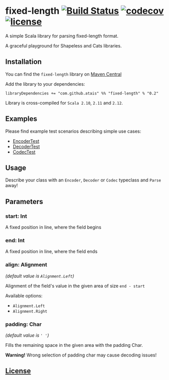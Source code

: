 # fixed-length [![Build Status](https://travis-ci.org/atais/Fixed-Length.svg?branch=master)](https://travis-ci.org/atais/Fixed-Length) [![codecov](https://codecov.io/gh/atais/Fixed-Length/branch/master/graph/badge.svg)](https://codecov.io/gh/atais/Fixed-Length) [![license](https://img.shields.io/github/license/mashape/apistatus.svg?style=flat)](https://github.com/atais/Fixed-Length/blob/master/LICENSE)

A simple Scala library for parsing fixed-length format.

A graceful playground for Shapeless and Cats libraries.

## Installation

You can find the `fixed-length` library on [Maven Central](http://search.maven.org/#search%7Cga%7C1%7Cg%3A%22com.github.atais%22%20AND%20%22fixed-length%22)

Add the library to your dependencies:

```
libraryDependencies += "com.github.atais" %% "fixed-length" % "0.2"
```

Library is cross-compiled for `Scala 2.10`, `2.11` and `2.12`.

## Examples

Please find example test scenarios describing simple use cases:

* [EncoderTest](https://github.com/atais/Fixed-Length/blob/master/src/test/scala/com/github/atais/fixedlength/simple/EncoderTest.scala)
* [DecoderTest](https://github.com/atais/Fixed-Length/blob/master/src/test/scala/com/github/atais/fixedlength/simple/DecoderTest.scala)
* [CodecTest](https://github.com/atais/Fixed-Length/blob/master/src/test/scala/com/github/atais/fixedlength/simple/CodecTest.scala)

## Usage

Describe your class with an `Encoder`, `Decoder` or `Codec` typeclass and `Parse` away!

## Parameters

### start: Int
A fixed position in line, where the field begins
 
### end: Int
A fixed position in line, where the field ends

### align: Alignment 
*(default value is `Alignment.Left`)*

Alignment of the field's value in the given area of size `end - start`
 
Available options:

* `Alignment.Left`
* `Alignment.Right`
 
### padding: Char
*(default value is `' '`)*

Fills the remaining space in the given area with the padding Char.

**Warning!** 
Wrong selection of padding char may cause decoding issues! 


## [License](https://github.com/atais/Fixed-Length/blob/master/LICENSE)
